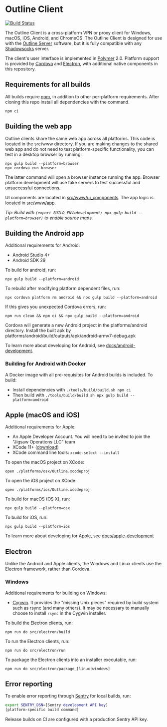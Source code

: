 # Outline Client
[![Build Status](https://travis-ci.org/Jigsaw-Code/outline-client.svg?branch=master)](https://travis-ci.org/Jigsaw-Code/outline-client)

The Outline Client is a cross-platform VPN or proxy client for Windows, macOS, iOS, Android, and ChromeOS.  The Outline Client is designed for use with the [Outline Server](https://github.com/Jigsaw-Code/outline-server) software, but it is fully compatible with any [Shadowsocks](https://shadowsocks.org/) server.

The client's user interface is implemented in [Polymer](https://www.polymer-project.org/) 2.0.  Platform support is provided by [Cordova](https://cordova.apache.org/) and [Electron](https://electronjs.org/), with additional native components in this repository.

## Requirements for all builds

All builds require [npm](https://docs.npmjs.com/downloading-and-installing-node-js-and-npm), in addition to other per-platform requirements. After cloning this repo install all dependencies with the command.

    npm ci

## Building the web app

Outline clients share the same web app across all platforms. This code is located in the src/www directory. If you are making changes to the shared web app and do not need to test platform-specific functionality, you can test in a desktop browser by running:

    npx gulp build --platform=browser
    npx cordova run browser

The latter command will open a browser instance running the app. Browser platform development will use fake servers to test successful and unsuccessful connections.

UI components are located in [src/www/ui_components](src/www/ui_components). The app logic is located in [src/www/app](src/www/app).

*Tip: Build with `(export BUILD_ENV=development; npx gulp build --platform=browser)` to enable source maps.*

## Building the Android app

Additional requirements for Android:

* Android Studio 4+
* Android SDK 29

To build for android, run:

    npx gulp build --platform=android

To rebuild after modifying platform dependent files, run:

    npx cordova platform rm android && npx gulp build --platform=android

If this gives you unexpected Cordova errors, run:

    npm run clean && npm ci && npx gulp build --platform=android

Cordova will generate a new Android project in the platforms/android directory.  Install the built apk by  platforms/android/build/outputs/apk/android-armv7-debug.apk

To learn more about developing for Android, see [docs/android-development](docs/android-development.md).

### Building for Android with Docker

A Docker image with all pre-requisites for Android builds is included.  To build:

* Install dependencies with `./tools/build/build.sh npm ci`
* Then build with `./tools/build/build.sh npx gulp build --platform=android`

## Apple (macOS and iOS)

Additional requirements for Apple:

* An Apple Developer Account.  You will need to be invited to join the "Jigsaw Operations LLC" team
* XCode 11+ ([download](https://developer.apple.com/xcode/))
* XCode command line tools: `xcode-select --install`

To open the macOS project on XCode:
```
open ./platforms/osx/Outline.xcodeproj
```

To open the iOS project on XCode:
```
open ./platforms/ios/Outline.xcodeproj
```

To build for macOS (OS X), run:

    npx gulp build --platform=osx

To build for iOS, run:

    npx gulp build --platform=ios

To learn more about developing for Apple, see [docs/apple-development](docs/apple-development.md)


## Electron

Unlike the Android and Apple clients, the Windows and Linux clients use the Electron framework, rather than Cordova.

### Windows

Additional requirements for building on Windows:

* [Cygwin](https://cygwin.com/install.html). It provides the "missing Unix pieces" required by build system such as rsync (and many others).  It may be necessary to manually choose to install `rsync` in the Cygwin installer.

To build the Electron clients, run:

    npm run do src/electron/build

To run the Electron clients, run:

    npm run do src/electron/run

To package the Electron clients into an installer executable, run:

    npm run do src/electron/package_[linux|windows]


## Error reporting

To enable error reporting through [Sentry](https://sentry.io/) for local builds, run:
``` bash
export SENTRY_DSN=[Sentry development API key]
[platform-specific build command]
```

Release builds on CI are configured with a production Sentry API key.
